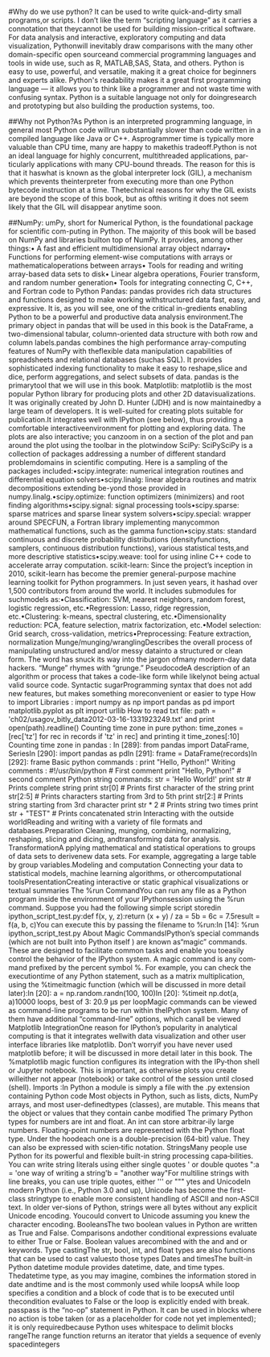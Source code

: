 #Why do we use python? It can be used to write quick-and-dirty small programs,or scripts. I don’t like the term “scripting language” as it carries a connotation that theycannot be used for building mission-critical software. For data analysis and interactive, exploratory computing and data visualization, Pythonwill inevitably draw comparisons with the many other domain-specific open sourceand commercial programming languages and tools in wide use, such as R, MATLAB,SAS, Stata, and others. Python is easy to use, powerful, and versatile, making it a great choice for beginners and experts alike. Python's readability makes it a great first programming language — it allows you to think like a programmer and not waste time with confusing syntax. Python is a suitable language not only for doingresearch and prototyping but also building the production systems, too.


##Why not Python?As Python is an interpreted programming language, in general most Python code willrun substantially slower than code written in a compiled language like Java or C++. Asprogrammer time is typically more valuable than CPU time, many are happy to makethis tradeoff.Python is not an ideal language for highly concurrent, multithreaded applications, par-ticularly applications with many CPU-bound threads. The reason for this is that it haswhat is known as the global interpreter lock (GIL), a mechanism which prevents theinterpreter from executing more than one Python bytecode instruction at a time. Thetechnical reasons for why the GIL exists are beyond the scope of this book, but as ofthis writing it does not seem likely that the GIL will disappear anytime soon.


##NumPy: umPy, short for Numerical Python, is the foundational package for scientific com-puting in Python. The majority of this book will be based on NumPy and libraries builton top of NumPy. It provides, among other things:• A fast and efficient multidimensional array object ndarray• Functions for performing element-wise computations with arrays or mathematicaloperations between arrays• Tools for reading and writing array-based data sets to disk• Linear algebra operations, Fourier transform, and random number generation• Tools for integrating connecting C, C++, and Fortran code to Python
Pandas: pandas provides rich data structures and functions designed to make working withstructured data fast, easy, and expressive. It is, as you will see, one of the critical in-gredients enabling Python to be a powerful and productive data analysis environment.The primary object in pandas that will be used in this book is the DataFrame, a two-dimensional tabular, column-oriented data structure with both row and column labels.pandas combines the high performance array-computing features of NumPy with theflexible data manipulation capabilities of spreadsheets and relational databases (suchas SQL). It provides sophisticated indexing functionality to make it easy to reshape,slice and dice, perform aggregations, and select subsets of data. pandas is the primarytool that we will use in this book.
Matplotlib: matplotlib is the most popular Python library for producing plots and other 2D datavisualizations. It was originally created by John D. Hunter (JDH) and is now maintainedby a large team of developers. It is well-suited for creating plots suitable for publication.It integrates well with IPython (see below), thus providing a comfortable interactiveenvironment for plotting and exploring data. The plots are also interactive; you canzoom in on a section of the plot and pan around the plot using the toolbar in the plotwindow
SciPy: SciPySciPy is a collection of packages addressing a number of different standard problemdomains in scientific computing. Here is a sampling of the packages included:•scipy.integrate: numerical integration routines and differential equation solvers•scipy.linalg: linear algebra routines and matrix decompositions extending be-yond those provided in numpy.linalg.•scipy.optimize: function optimizers (minimizers) and root finding algorithms•scipy.signal: signal processing tools•scipy.sparse: sparse matrices and sparse linear system solvers•scipy.special: wrapper around SPECFUN, a Fortran library implementing manycommon mathematical functions, such as the gamma function•scipy.stats: standard continuous and discrete probability distributions (densityfunctions, samplers, continuous distribution functions), various statistical tests,and more descriptive statistics•scipy.weave: tool for using inline C++ code to accelerate array computation.
scikit-learn: Since  the  project’s  inception  in  2010,  scikit-learn  has  become  the  premier  general-purpose machine learning toolkit for Python programmers. In just seven years, it hashad over 1,500 contributors from around the world. It includes submodules for suchmodels as:•Classification: SVM, nearest neighbors, random forest, logistic regression, etc.•Regression: Lasso, ridge regression, etc.•Clustering: k-means, spectral clustering, etc.•Dimensionality reduction: PCA, feature selection, matrix factorization, etc.•Model selection: Grid search, cross-validation, metrics•Preprocessing: Feature extraction, normalization
Munge/munging/wranglingDescribes  the  overall  process  of  manipulating  unstructured  and/or  messy  datainto  a  structured  or  clean  form.  The  word  has  snuck  its  way  into  the  jargon  ofmany modern-day data hackers. “Munge” rhymes with “grunge.”
PseudocodeA description of an algorithm or process that takes a code-like form while likelynot being actual valid source code.
Syntactic sugarProgramming syntax that does not add new features, but makes something moreconvenient or easier to type
How to import Libraries : import numpy as np import pandas as pd import matplotlib.pyplot as plt import urllib
How to read txt file: path = 'ch02/usagov_bitly_data2012-03-16-1331923249.txt' and print open(path).readline()
Counting time zone in pure python: time_zones = [rec['tz'] for rec in records if 'tz' in rec] and printing it time_zones[:10]
Counting time zone in pandas : In [289]: from pandas import DataFrame, SeriesIn [290]: import pandas as pdIn [291]: frame = DataFrame(records)In [292]: frame
Basic python commands : print "Hello, Python!"
Writing comments : #!/usr/bin/python # First comment print "Hello, Python!" # second comment
Python string commands: str = 'Hello World!'
print str          # Prints complete string
print str[0]       # Prints first character of the string
print str[2:5]     # Prints characters starting from 3rd to 5th
print str[2:]      # Prints string starting from 3rd character
print str * 2      # Prints string two times
print str + "TEST" # Prints concatenated strin
Interacting with the outside worldReading and writing with a variety of file formats and databases.Preparation
Cleaning, munging, combining, normalizing, reshaping, slicing and dicing, andtransforming data for analysis.
TransformationA pplying mathematical and statistical operations to groups of data sets to derivenew data sets. For example, aggregating a large table by group variables.Modeling and computation
Connecting your data to statistical models, machine learning algorithms, or othercomputational toolsPresentationCreating interactive or static graphical visualizations or textual summaries
The %run CommandYou  can  run  any  file  as  a  Python  program  inside  the  environment  of  your  IPythonsession using the %run command. Suppose you had the following simple script storedin ipython_script_test.py:def f(x, y, z):return (x + y) / za = 5b = 6c = 7.5result = f(a, b, c)You can execute this by passing the filename to %run:In [14]: %run ipython_script_test.py
About Magic CommandsIPython’s  special  commands  (which  are  not  built  into  Python  itself )  are  known  as“magic” commands. These are designed to facilitate common tasks and enable you toeasily  control  the  behavior  of  the  IPython  system.  A  magic  command  is  any  com‐mand  prefixed  by  the  percent  symbol  %.  For  example,  you  can  check  the  executiontime  of  any  Python  statement,  such  as  a  matrix  multiplication,  using  the  %timeitmagic function (which will be discussed in more detail later):In [20]: a = np.random.randn(100, 100)In [20]: %timeit np.dot(a, a)10000 loops, best of 3: 20.9 μs per loopMagic  commands  can  be  viewed  as  command-line  programs  to  be  run  within  theIPython  system.  Many  of  them  have  additional  “command-line”  options,  which  canall be viewed
Matplotlib IntegrationOne  reason  for  IPython’s  popularity  in  analytical  computing  is  that  it  integrates  wellwith data visualization and other user interface libraries like matplotlib. Don’t worryif  you  have  never  used  matplotlib  before;  it  will  be  discussed  in  more  detail  later  in this  book.  The  %matplotlib  magic  function  configures  its  integration  with  the  IPy‐thon  shell  or  Jupyter  notebook.  This  is  important,  as  otherwise  plots  you  create  willeither not appear (notebook) or take control of the session until closed (shell).
Imports :In  Python  a  module  is  simply  a  file  with  the  .py  extension  containing  Python  code
Most  objects  in  Python,  such  as  lists,  dicts,  NumPy  arrays,  and  most  user-definedtypes (classes), are mutable. This means that the object or values that they contain canbe modified
The primary Python types for numbers are int and float. An int can store arbitrar‐ily large numbers. Floating-point numbers are represented with the Python float type. Under the hoodeach one is a double-precision (64-bit) value. They can also be expressed with scien‐tific notation.
StringsMany people use Python for its powerful and flexible built-in string processing capa‐bilities. You can write string literals using either single quotes ' or double quotes ":a = 'one way of writing a string'b = "another way"For multiline strings with line breaks, you can use triple quotes, either ''' or """
ytes and UnicodeIn modern Python (i.e., Python 3.0 and up), Unicode has become the first-class stringtype to enable more consistent handling of ASCII and non-ASCII text. In older ver‐sions  of  Python,  strings  were  all  bytes  without  any  explicit  Unicode  encoding.  Youcould convert to Unicode assuming you knew the character encoding. 
BooleansThe  two  boolean  values  in  Python  are  written  as  True  and  False.  Comparisons  andother  conditional  expressions  evaluate  to  either  True  or  False.  Boolean  values  arecombined with the and and or keywords.
Type castingThe str, bool, int, and float types are also functions that can be used to cast valuesto those types
Dates and timesThe built-in Python datetime module provides datetime, date, and time types. Thedatetime  type,  as  you  may  imagine,  combines  the  information  stored  in  date  andtime and is the most commonly used
while loopsA while loop specifies a condition and a block of code that is to be executed until thecondition evaluates to False or the loop is explicitly ended with break.
passpass is the “no-op” statement in Python. It can be used in blocks where no action is tobe  taken  (or  as  a  placeholder  for  code  not  yet  implemented);  it  is  only  requiredbecause Python uses whitespace to delimit blocks
rangeThe  range  function  returns  an  iterator  that  yields  a  sequence  of  evenly  spacedintegers
